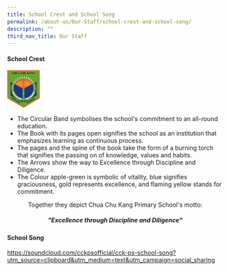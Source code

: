 ```yaml
---
title: School Crest and School Song
permalink: /about-us/Our-Staff/school-crest-and-school-song/
description: ""
third_nav_title: Our Staff
---
```

#### School Crest

<img src="/images/CCK-Logo-b-colour-200.png" 
     style="width:15%">
		 
* The Circular Band symbolises the school's commitment to an all-round education.
*   The Book with its pages open signifies the school as an institution that emphasizes learning as continuous process.
*   The pages and the spine of the book take the form of a burning torch that signifies the passing on of knowledge, values and habits.
*   The Arrows show the way to Excellence through Discipline and Diligence.
*   The Colour apple-green is symbolic of vitality, blue signifies graciousness, gold represents excellence, and flaming yellow stands for commitment.

<center>Together they depict Chua Chu Kang Primary School's motto:<h5>"Excellence through Discipline and Diligence"</h5></center>

#### School Song

https://soundcloud.com/cckpsofficial/cck-ps-school-song?utm_source=clipboard&utm_medium=text&utm_campaign=social_sharing